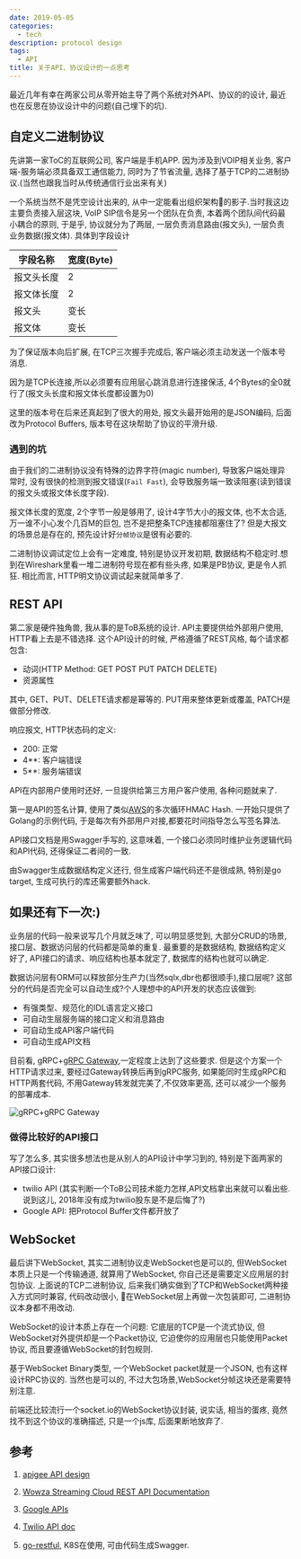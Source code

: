 ```yaml
---
date: 2019-05-05
categories:
  - tech
description: protocol design
tags:
  - API
title: 关于API、协议设计的一点思考
---
```



最近几年有幸在两家公司从零开始主导了两个系统对外API、协议的的设计, 最近也在反思在协议设计中的问题(自己埋下的坑).

## 自定义二进制协议
先讲第一家ToC的互联网公司, 客户端是手机APP. 因为涉及到VOIP相关业务, 客户端-服务端必须具备双工通信能力, 同时为了节省流量, 选择了基于TCP的二进制协议.(当然也跟我当时从传统通信行业出来有关)

一个系统当然不是凭空设计出来的, 从中一定能看出组织架构的影子.当时我这边主要负责接入层这块, VoIP SIP信令是另一个团队在负责, 本着两个团队间代码最小耦合的原则, 于是乎, 协议就分为了两层, 一层负责消息路由(报文头), 一层负责业务数据(报文体).
具体到字段设计

| 字段名称      |   宽度(Byte)   |  
---------------|----------------
|  报文头长度    |   2      |  
|  报文体长度    |   2      |  
|  报文头       |   变长    |   
|  报文体       |   变长    |   

为了保证版本向后扩展, 在TCP三次握手完成后, 客户端必须主动发送一个版本号消息.

因为是TCP长连接,所以必须要有应用层心跳消息进行连接保活, 4个Bytes的全0就行了(报文头长度和报文体长度都设置为0)

这里的版本号在后来还真起到了很大的用处, 报文头最开始用的是JSON编码, 后面改为Protocol Buffers, 版本号在这块帮助了协议的平滑升级.

### 遇到的坑
由于我们的二进制协议没有特殊的边界字符(magic number), 导致客户端处理异常时, 没有很快的检测到报文错误(`Fail Fast`), 会导致服务端一致读阻塞(读到错误的报文头或报文体长度字段). 

报文体长度的宽度, 2个字节一般是够用了, 设计4字节大小的报文体, 也不太合适,万一谁不小心发个几百M的巨包, 岂不是把整条TCP连接都阻塞住了? 
但是大报文的场景总是存在的, 预先设计好`分帧协议`是很有必要的.

二进制协议调试定位上会有一定难度, 特别是协议开发初期, 数据结构不稳定时.想到在Wireshark里看一堆二进制符号现在都有些头疼, 如果是PB协议, 更是令人抓狂. 相比而言, HTTP明文协议调试起来就简单多了.

## REST API
第二家是硬件独角兽, 我从事的是ToB系统的设计. API主要提供给外部用户使用, HTTP看上去是不错选择. 这个API设计的时候, 严格遵循了REST风格, 每个请求都包含:
- 动词(HTTP Method: GET POST PUT PATCH DELETE)
- 资源属性

其中, GET、PUT、DELETE请求都是幂等的. PUT用来整体更新或覆盖, PATCH是做部分修改.

响应报文, HTTP状态码的定义:
- 200: 正常
- 4**: 客户端错误
- 5**: 服务端错误

API在内部用户使用时还好, 一旦提供给第三方用户客户使用, 各种问题就来了.

第一是API的签名计算, 使用了类似[AWS](https://docs.aws.amazon.com/general/latest/gr/sigv4-calculate-signature.html)的多次循环HMAC Hash. 一开始只提供了Golang的示例代码, 于是每次有外部用户对接,都要花时间指导怎么写签名算法. 

API接口文档是用Swagger手写的, 这意味着, 一个接口必须同时维护业务逻辑代码和API代码, 还得保证二者间的一致.

由Swagger生成数据结构定义还行, 但生成客户端代码还不是很成熟, 特别是go target, 生成可执行的库还需要额外hack.

## 如果还有下一次:)

业务层的代码一般来说写几个月就乏味了, 可以明显感觉到, 大部分CRUD的场景, 接口层、数据访问层的代码都是简单的重复. 最重要的是数据结构, 数据结构定义好了, API接口的请求、响应结构也基本就定了, 数据库的结构也就可以确定.

数据访问层有ORM可以释放部分生产力(当然sqlx,dbr也都很顺手),接口层呢? 这部分的代码是否完全可以自动生成?个人理想中的API开发的状态应该做到:
- 有强类型、规范化的IDL语言定义接口
- 可自动生层服务端的接口定义和消息路由
- 可自动生成API客户端代码
- 可自动生成API文档

目前看, gRPC+[gRPC Gateway](https://github.com/grpc-ecosystem/grpc-gateway),一定程度上达到了这些要求.
但是这个方案一个HTTP请求过来, 要经过Gateway转换后再到gRPC服务, 如果能同时生成gRPC和HTTP两套代码, 不用Gateway转发就完美了,不仅效率更高, 还可以减少一个服务的部署成本.

![gRPC+gRPC Gateway](https://camo.githubusercontent.com/e75a8b46b078a3c1df0ed9966a16c24add9ccb83/68747470733a2f2f646f63732e676f6f676c652e636f6d2f64726177696e67732f642f3132687034435071724e5046686174744c5f63496f4a707446766c41716d35774c513067677149356d6b43672f7075623f773d37343926683d333730)

### 做得比较好的API接口
写了怎么多, 其实很多想法也是从别人的API设计中学习到的, 特别是下面两家的API接口设计:
- twilio API (其实判断一个ToB公司技术能力怎样,API文档拿出来就可以看出些. 说到这儿, 2018年没有成为twilio股东是不是后悔了?)
- Google API: 把Protocol Buffer文件都开放了

## WebSocket
最后讲下WebSocket, 其实二进制协议走WebSocket也是可以的, 但WebSocket本质上只是一个传输通道, 就算用了WebSocket, 你自己还是需要定义应用层的封包协议. 上面说的TCP二进制协议, 后来我们确实做到了TCP和WebSocket两种接入方式同时兼容, 代码改动很小, 在WebSocket层上再做一次包装即可, 二进制协议本身都不用改动.

WebSocket的设计本质上存在一个问题: 它底层的TCP是一个流式协议, 但WebSocket对外提供却是一个Packet协议, 它迫使你的应用层也只能使用Packet协议, 而且要遵循WebSocket的封包规则.

基于WebSocket Binary类型, 一个WebSocket packet就是一个JSON, 也有这样设计RPC协议的. 当然也是可以的, 不过大包场景,WebSocket分帧这块还是需要特别注意.

前端还比较流行一个socket.io的WebSocket协议封装, 说实话, 相当的蛋疼, 竟然找不到这个协议的准确描述, 只是一个js库, 后面果断地放弃了.


## 参考

1. [apigee API design](https://pages.apigee.com/rs/apigee/images/api-design-ebook-2012-03.pdf)

2. [Wowza Streaming Cloud REST API Documentation](https://sandbox.cloud.wowza.com/api/current/docs)

3. [Google APIs](https://github.com/googleapis/googleapis)

4. [Twilio API doc](https://www.twilio.com/docs/usage/api)

5. [go-restful](https://github.com/emicklei/go-restful), K8S在使用, 可由代码生成Swagger.